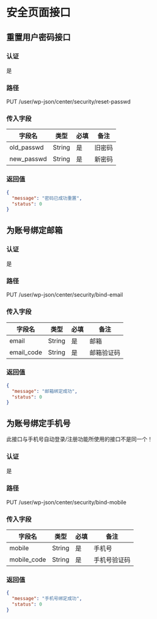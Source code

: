 # 安全页面接口

## 重置用户密码接口

### 认证

是

### 路径

PUT /user/wp-json/center/security/reset-passwd

### 传入字段

| 字段名        | 类型     | 必填  | 备注  |
|------------|--------|-----|-----|
| old_passwd | String | 是   | 旧密码 |
| new_passwd | String | 是   | 新密码 |

### 返回值

```json
{
  "message": "密码已成功重置",
  "status": 0
}
```

## 为账号绑定邮箱

### 认证

是

### 路径

PUT /user/wp-json/center/security/bind-email

### 传入字段

| 字段名        | 类型     | 必填  | 备注    |
|------------|--------|-----|-------|
| email      | String | 是   | 邮箱    |
| email_code | String | 是   | 邮箱验证码 |

### 返回值

```json
{
  "message": "邮箱绑定成功",
  "status": 0
}
```

## 为账号绑定手机号

此接口与手机号自动登录/注册功能所使用的接口不是同一个！

### 认证

是

### 路径

PUT /user/wp-json/center/security/bind-mobile

### 传入字段

| 字段名         | 类型     | 必填  | 备注     |
|-------------|--------|-----|--------|
| mobile      | String | 是   | 手机号    |
| mobile_code | String | 是   | 手机号验证码 |

### 返回值

```json
{
  "message": "手机号绑定成功",
  "status": 0
}
```

